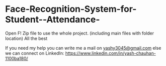 # Face-Recognition-System-for-Student--Attendance-

Open F! Zip file to use the whole project. (including main files with folder location)
All the best 

If you need my help you can write me a mail on yashy3045@gmail.com 
else we can connect on LinkedIn: https://www.linkedin.com/in/yash-chauhan-1100ba180/
